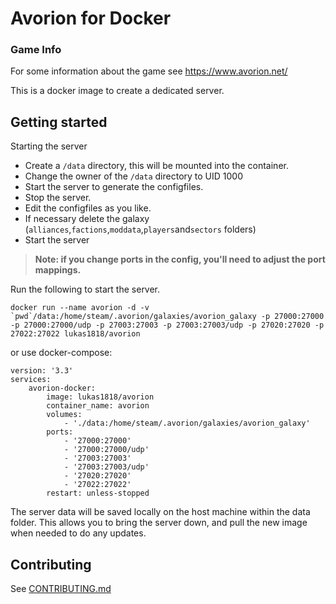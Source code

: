 Avorion for Docker
==================


### Game Info

For some information about the game see https://www.avorion.net/

This is a docker image to create a dedicated server.


## Getting started
Starting the server 

* Create a `/data` directory, this will be mounted into the container.
* Change the owner of the `/data` directory to UID 1000
* Start the server to generate the configfiles.
* Stop the server.
* Edit the configfiles as you like.
* If necessary delete the galaxy (```alliances```,```factions```,```moddata```,```players```and```sectors``` folders)
* Start the server

> **Note: if you change ports in the config, you'll need to adjust the port mappings.**

Run the following to start the server.
```
docker run --name avorion -d -v `pwd`/data:/home/steam/.avorion/galaxies/avorion_galaxy -p 27000:27000 -p 27000:27000/udp -p 27003:27003 -p 27003:27003/udp -p 27020:27020 -p 27022:27022 lukas1818/avorion
```
or use docker-compose:
```
version: '3.3'
services:
    avorion-docker:
        image: lukas1818/avorion  
        container_name: avorion
        volumes:
            - './data:/home/steam/.avorion/galaxies/avorion_galaxy'
        ports:
            - '27000:27000'
            - '27000:27000/udp'
            - '27003:27003'
            - '27003:27003/udp'
            - '27020:27020'
            - '27022:27022'
        restart: unless-stopped
```

The server data will be saved locally on the host machine within the data folder. This allows you to bring the server down, and pull the new image when needed to do any updates.



## Contributing

See [CONTRIBUTING.md](https://github.com/Lukas1818/docker-avorion/blob/master/CONTRIBUTING.md)


